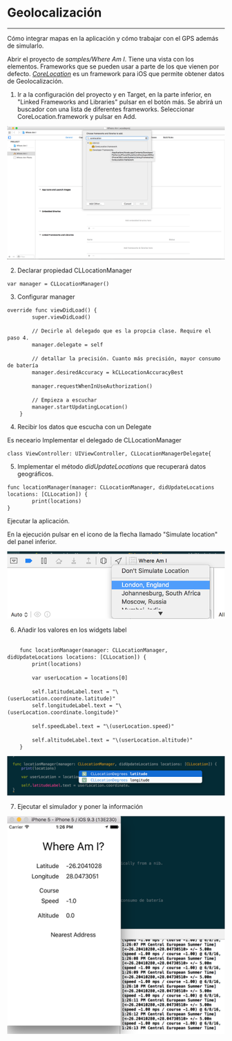 # Geolocalización
-----------------

Cómo integrar mapas en la aplicación y cómo trabajar con el GPS además de simularlo.

Abrir el proyecto de _samples/Where Am I_. Tiene una vista con los elementos. Frameworks que se pueden usar a parte de los que vienen por defecto. [_CoreLocation_](https://developer.apple.com/library/ios/documentation/CoreLocation/Reference/CoreLocation_Framework/) es un framework para iOS que permite obtener datos de Geolocalización.


1. Ir a la configuración del proyecto y en Target, en la parte inferior, en "Linked Frameworks and Libraries" pulsar en el botón más. Se abrirá un buscador con una lista de diferentes frameworks. Seleccionar CoreLocation.framework y pulsar en Add.

![Add CoreLocation Framework to project](captions/day13/xcode_corelocation_sample1.png)

2. Declarar propiedad CLLocationManager
```
var manager = CLLocationManager()
```

3. Configurar manager

```
override func viewDidLoad() {
        super.viewDidLoad()

        // Decirle al delegado que es la propcia clase. Require el paso 4.
        manager.delegate = self

        // detallar la precisión. Cuanto más precisión, mayor consumo de batería
        manager.desiredAccuracy = kCLLocationAccuracyBest

        manager.requestWhenInUseAuthorization()

        // Empieza a escuchar
        manager.startUpdatingLocation()
    }
```

4. Recibir los datos que escucha con un Delegate

Es neceario Implementar el delegado de CLLocationManager

```
class ViewController: UIViewController, CLLocationManagerDelegate{
```

5. Implementar el método _didUpdateLocations_ que recuperará datos geográficos.

```
func locationManager(manager: CLLocationManager, didUpdateLocations locations: [CLLocation]) {
        print(locations)
}
```

Ejecutar la aplicación.

En la ejecución pulsar en el icono de la flecha llamado "Simulate location" del panel inferior.

![Simulate Geolocalization](captions/day13/xcode_corelocation_sample2.png)

6. Añadir los valores en los widgets label

```

    func locationManager(manager: CLLocationManager, didUpdateLocations locations: [CLLocation]) {
        print(locations)

        var userLocation = locations[0]

        self.latitudeLabel.text = "\(userLocation.coordinate.latitude)"
        self.longitudeLabel.text = "\(userLocation.coordinate.longitude)"

        self.speedLabel.text = "\(userLocation.speed)"

        self.altitudeLabel.text = "\(userLocation.altitude)"
    }
```
![userLocation coordinates](captions/day13/xcode_corelocation_sample3.png)

7. Ejecutar el simulador y poner la información

![Geolocalization simulator](captions/day13/xcode_corelocation_sample4.png)
